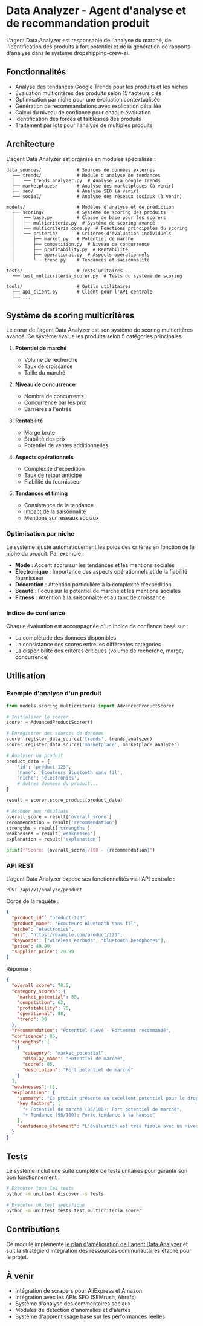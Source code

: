 # Data Analyzer - Agent d'analyse et de recommandation produit

L'agent Data Analyzer est responsable de l'analyse du marché, de l'identification des produits à fort potentiel et de la génération de rapports d'analyse dans le système dropshipping-crew-ai.

## Fonctionnalités

- Analyse des tendances Google Trends pour les produits et les niches
- Évaluation multicritères des produits selon 15 facteurs clés
- Optimisation par niche pour une évaluation contextualisée
- Génération de recommandations avec explication détaillée
- Calcul du niveau de confiance pour chaque évaluation
- Identification des forces et faiblesses des produits
- Traitement par lots pour l'analyse de multiples produits

## Architecture

L'agent Data Analyzer est organisé en modules spécialisés :

```
data_sources/             # Sources de données externes
  ├── trends/             # Module d'analyse de tendances
  │   └── trends_analyzer.py  # Analyse via Google Trends
  ├── marketplaces/       # Analyse des marketplaces (à venir)
  ├── seo/                # Analyse SEO (à venir)
  └── social/             # Analyse des réseaux sociaux (à venir)

models/                   # Modèles d'analyse et de prédiction
  ├── scoring/            # Système de scoring des produits
  │   ├── base.py         # Classe de base pour les scorers
  │   ├── multicriteria.py  # Système de scoring avancé
  │   ├── multicriteria_core.py  # Fonctions principales du scoring
  │   └── criteria/       # Critères d'évaluation individuels
  │       ├── market.py   # Potentiel de marché
  │       ├── competition.py  # Niveau de concurrence
  │       ├── profitability.py  # Rentabilité
  │       ├── operational.py  # Aspects opérationnels
  │       └── trend.py    # Tendances et saisonnalité

tests/                    # Tests unitaires
  └── test_multicriteria_scorer.py  # Tests du système de scoring

tools/                    # Outils utilitaires
  ├── api_client.py       # Client pour l'API centrale
  └── ...
```

## Système de scoring multicritères

Le cœur de l'agent Data Analyzer est son système de scoring multicritères avancé. Ce système évalue les produits selon 5 catégories principales :

1. **Potentiel de marché**
   - Volume de recherche
   - Taux de croissance
   - Taille du marché

2. **Niveau de concurrence**
   - Nombre de concurrents
   - Concurrence par les prix
   - Barrières à l'entrée

3. **Rentabilité**
   - Marge brute
   - Stabilité des prix
   - Potentiel de ventes additionnelles

4. **Aspects opérationnels**
   - Complexité d'expédition
   - Taux de retour anticipé
   - Fiabilité du fournisseur

5. **Tendances et timing**
   - Consistance de la tendance
   - Impact de la saisonnalité
   - Mentions sur réseaux sociaux

### Optimisation par niche

Le système ajuste automatiquement les poids des critères en fonction de la niche du produit. Par exemple :

- **Mode** : Accent accru sur les tendances et les mentions sociales
- **Électronique** : Importance des aspects opérationnels et de la fiabilité fournisseur
- **Décoration** : Attention particulière à la complexité d'expédition
- **Beauté** : Focus sur le potentiel de marché et les mentions sociales
- **Fitness** : Attention à la saisonnalité et au taux de croissance

### Indice de confiance

Chaque évaluation est accompagnée d'un indice de confiance basé sur :
- La complétude des données disponibles
- La consistance des scores entre les différentes catégories
- La disponibilité des critères critiques (volume de recherche, marge, concurrence)

## Utilisation

### Exemple d'analyse d'un produit

```python
from models.scoring.multicriteria import AdvancedProductScorer

# Initialiser le scorer
scorer = AdvancedProductScorer()

# Enregistrer des sources de données
scorer.register_data_source('trends', trends_analyzer)
scorer.register_data_source('marketplace', marketplace_analyzer)

# Analyser un produit
product_data = {
    'id': 'product-123',
    'name': 'Écouteurs Bluetooth sans fil',
    'niche': 'electronics',
    # Autres données du produit...
}

result = scorer.score_product(product_data)

# Accéder aux résultats
overall_score = result['overall_score']
recommendation = result['recommendation']
strengths = result['strengths']
weaknesses = result['weaknesses']
explanation = result['explanation']

print(f"Score: {overall_score}/100 - {recommendation}")
```

### API REST

L'agent Data Analyzer expose ses fonctionnalités via l'API centrale :

```
POST /api/v1/analyze/product
```

Corps de la requête :
```json
{
  "product_id": "product-123",
  "product_name": "Écouteurs Bluetooth sans fil",
  "niche": "electronics",
  "url": "https://example.com/product/123",
  "keywords": ["wireless earbuds", "bluetooth headphones"],
  "price": 49.99,
  "supplier_price": 29.99
}
```

Réponse :
```json
{
  "overall_score": 78.5,
  "category_scores": {
    "market_potential": 85,
    "competition": 62,
    "profitability": 75,
    "operational": 80,
    "trend": 90
  },
  "recommendation": "Potentiel élevé - Fortement recommandé",
  "confidence": 85,
  "strengths": [
    {
      "category": "market_potential",
      "display_name": "Potentiel de marché",
      "score": 85,
      "description": "Fort potentiel de marché"
    }
  ],
  "weaknesses": [],
  "explanation": {
    "summary": "Ce produit présente un excellent potentiel pour le dropshipping avec un score global élevé.",
    "key_factors": [
      "+ Potentiel de marché (85/100): Fort potentiel de marché",
      "+ Tendance (90/100): Forte tendance à la hausse"
    ],
    "confidence_statement": "L'évaluation est très fiable avec un niveau de confiance de 85%."
  }
}
```

## Tests

Le système inclut une suite complète de tests unitaires pour garantir son bon fonctionnement :

```bash
# Exécuter tous les tests
python -m unittest discover -s tests

# Exécuter un test spécifique
python -m unittest tests.test_multicriteria_scorer
```

## Contributions

Ce module implémente [le plan d'amélioration de l'agent Data Analyzer](../docs/plan-data-analyzer-amelioration.md) et suit la stratégie d'intégration des ressources communautaires établie pour le projet.

## À venir

- Intégration de scrapers pour AliExpress et Amazon
- Intégration avec les APIs SEO (SEMrush, Ahrefs)
- Système d'analyse des commentaires sociaux
- Modules de détection d'anomalies et d'alertes
- Système d'apprentissage basé sur les performances réelles
